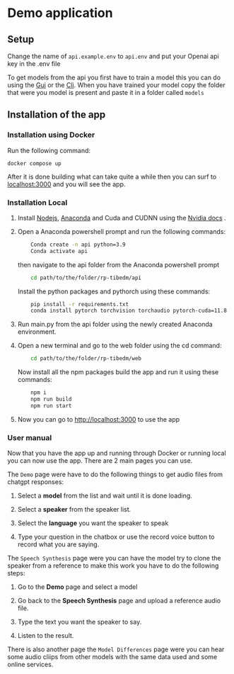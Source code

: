 # Demo application

## Setup 
Change the name of `api.example.env` to `api.env` and put your Openai api key in the .env file

To get models from the api you first have to train a model this you can do using the [Gui](../trainPipeline/README.md) or the [Cli](../tts_models/coqui_xtss/README.md).
When you have trained your model copy the folder that were you model is present and paste it in a folder called `models`

## Installation of the app

### Installation using Docker
Run the following command:
```
docker compose up 
```
After it is done building what can take quite a while then you can surf to [localhost:3000](http://localhost:3000) and you will see the app.

### Installation Local

1. Install [Nodejs](https://nodejs.org/en), [Anaconda](https://www.anaconda.com/download) and Cuda and CUDNN using the [Nvidia docs](https://docs.nvidia.com/deeplearning/cudnn/install-guide/index.html#install-windows) .

2. Open a Anaconda powershell prompt and run the following commands: 
    ```bash
        Conda create -n api python=3.9
        Conda activate api 
    ```
    then navigate to the api folder from the Anaconda powershell prompt
    ```bash
        cd path/to/the/folder/rp-tibedm/api
    ```
    Install the python packages and pythorch using these commands:
    ```bash
        pip install -r requirements.txt
        conda install pytorch torchvision torchaudio pytorch-cuda=11.8 -c pytorch -c nvidia
    ```

3. Run main.py from the api folder using the newly created Anaconda environment.

4. Open a new terminal and go to the web folder using the cd command:
    ```bash
        cd path/to/the/folder/rp-tibedm/web
    ```
    Now install all the npm packages build the app and run it using these commands:
    ```bash
        npm i
        npm run build
        npm run start
    ```

5. Now you can go to [http://localhost:3000](http://localhost:3000) to use the app

### User manual

Now that you have the app up and running through Docker or running local you can now use the app.
There are 2 main pages you can use.

The `Demo` page were have to do the following things to get audio files from chatgpt responses:

1. Select a **model** from the list and wait until it is done loading.

2. Select a **speaker** from the speaker list.

3. Select the **language** you want the speaker to speak

4. Type your question in the chatbox or use the record voice button to record what you are saying.

The `Speech Synthesis` page were you can have the model try to clone the speaker from a reference to make this work you have to do the following steps: 

1. Go to the **Demo** page and select a model

2. Go back to the **Speech Synthesis** page and upload a reference audio file. 

3. Type the text you want the speaker to say.

4. Listen to the result.

There is also another page the `Model Differences` page were you can hear some audio cliips from other models with the same data used and some online services. 